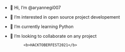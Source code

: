 - 👋 Hi, I’m @aryannegi007
- 👀 I’m interested in open source project developement
- 🌱 I’m currently learning Python
- 💞️ I’m looking to collaborate on any project

            <b>HACKTOBERFEST2021</b>

<!---
aryannegi007/aryannegi007 is a ✨ special ✨ repository because its `README.md` (this file) appears on your GitHub profile.
You can click the Preview link to take a look at your changes.
--->
